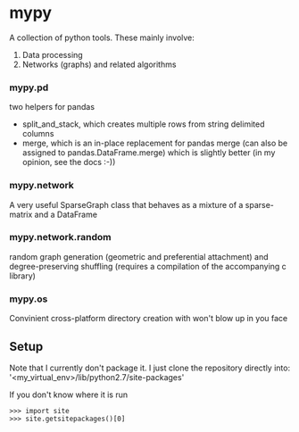 mypy
====

A collection of python tools. These mainly involve:

1. Data processing
2. Networks (graphs) and related algorithms

### mypy.pd
two helpers for pandas

 * split_and_stack, which creates multiple rows from string delimited columns
 * merge, which is an in-place replacement for pandas merge (can also be assigned to pandas.DataFrame.merge) which is slightly better (in my opinion, see the docs :-))

### mypy.network
A very useful SparseGraph class that behaves as a mixture of a sparse-matrix and a DataFrame

### mypy.network.random
random graph generation (geometric and preferential attachment) and degree-preserving shuffling (requires a compilation of the accompanying c library)

### mypy.os
Convinient cross-platform directory creation with won't blow up in you face

Setup
-----
Note that I currently don't package it. I just clone the repository directly into:
'<my_virtual_env>/lib/python2.7/site-packages'

If you don't know where it is run

    >>> import site
    >>> site.getsitepackages()[0]

